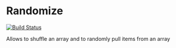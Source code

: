 # Randomize
[![Build Status](https://travis-ci.org/mavnorthwind/Randomize.svg?branch=master)](https://travis-ci.org/mavnorthwind/Randomize)

Allows to shuffle an array and to
randomly pull items from an array
